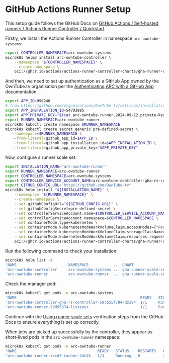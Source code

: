 # GitHub Actions Runner Setup

This setup guide follows the GitHub Docs on
[GitHub Actions / Self-hosted runners / Actions Runner Controller / Quickstart](https://docs.github.com/en/actions/hosting-your-own-runners/managing-self-hosted-runners-with-actions-runner-controller/quickstart-for-actions-runner-controller).

Firstly, we install the Actions Runner Controller in namespace `arc-owntube-systems`:

```bash
export CONTROLLER_NAMESPACE=arc-owntube-systems
microk8s helm3 install arc-owntube-controller \
    --namespace "${CONTROLLER_NAMESPACE}" \
    --create-namespace \
    oci://ghcr.io/actions/actions-runner-controller-charts/gha-runner-scale-set-controller
```

And then, we need to set up authentication as a GitHub App owned by the OwnTube.tv organisation per the
[Authenticating ARC with a GitHub App](https://docs.github.com/en/actions/hosting-your-own-runners/managing-self-hosted-runners-with-actions-runner-controller/authenticating-to-the-github-api#authenticating-arc-with-a-github-app)
documentation.

```bash
export APP_ID=996240
# from https://github.com/organizations/OwnTube-tv/settings/installations/54793885
export APP_INSTALLATION_ID=54793885
export APP_PRIVATE_KEY="$(cat arc-owntube-runner.2024-09-12.private-key.pem)"
export RUNNER_NAMESPACE=arc-owntube-runner
microk8s kubectl create namespace $RUNNER_NAMESPACE
microk8s kubectl create secret generic pre-defined-secret \
   --namespace=$RUNNER_NAMESPACE \
   --from-literal=github_app_id=$APP_ID \
   --from-literal=github_app_installation_id=$APP_INSTALLATION_ID \
   --from-literal=github_app_private_key="$APP_PRIVATE_KEY"
```

Now, configure a runner scale set:

```bash
export INSTALLATION_NAME="arc-owntube-runner"
export RUNNER_NAMESPACE=arc-owntube-runner
export CONTROLLER_NAMESPACE=arc-owntube-systems
export CONTROLLER_SERVICE_ACCOUNT_NAME=arc-owntube-controller-gha-rs-controller
export GITHUB_CONFIG_URL="https://github.com/OwnTube-tv"
microk8s helm install "${INSTALLATION_NAME}" \
    --namespace "${RUNNER_NAMESPACE}" \
    --create-namespace \
    --set githubConfigUrl="${GITHUB_CONFIG_URL}" \
    --set githubConfigSecret=pre-defined-secret \
    --set controllerServiceAccount.name=$CONTROLLER_SERVICE_ACCOUNT_NAME \
    --set controllerServiceAccount.namespace=$CONTROLLER_NAMESPACE \
    --set containerMode.type=kubernetes \
    --set containerMode.kubernetesModeWorkVolumeClaim.accessModes={"ReadWriteOnce"} \
    --set containerMode.kubernetesModeWorkVolumeClaim.storageClassName="microk8s-hostpath" \
    --set containerMode.kubernetesModeWorkVolumeClaim.resources.requests.storage="1Gi" \
    oci://ghcr.io/actions/actions-runner-controller-charts/gha-runner-scale-set
```

Run the following command to check your installation:

```bash
microk8s helm list -A
'NAME                   	NAMESPACE          	...	CHART                                	APP VERSION'
'arc-owntube-controller 	arc-owntube-systems	...	gha-runner-scale-set-controller-0.9.3	0.9.3      '
'arc-owntube-runner     	arc-owntube-runner 	...	gha-runner-scale-set-0.9.3           	0.9.3      '
```

Check the manager pod:

```bash
microk8s kubectl get pods -n arc-owntube-systems
'NAME                                                      	READY   STATUS    RESTARTS   AGE  '
'arc-owntube-controller-gha-rs-controller-59c655f784-dzs84 	1/1     Running   0          3h21m'
'arc-owntube-runner-79d95874-listener                      	1/1     Running   0          4m7s '
```

Continue with the [Using runner scale sets](https://docs.github.com/en/actions/hosting-your-own-runners/managing-self-hosted-runners-with-actions-runner-controller/quickstart-for-actions-runner-controller#using-runner-scale-sets)
verification steps from the GitHub Docs to ensure everything is set up correctly.

When jobs are picked up successfully by the controller, they appear as short-lived pods in
the `arc-owntube-runner` namespace:

```bash
microk8s kubectl get pods -n arc-owntube-runner
'NAME                                    READY   STATUS    RESTARTS   AGE'
'arc-owntube-runner-zrcd7-runner-2dn2k   1/1     Running   0          32s'
```
